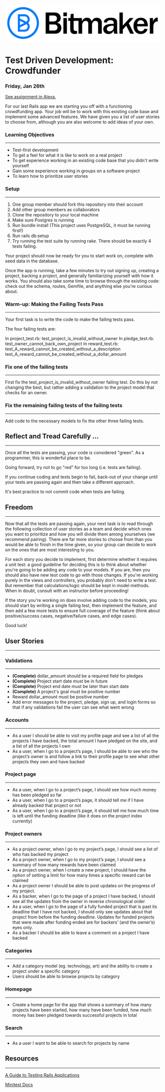 ![Bitmaker](https://github.com/johncarlolopez/bitmaker-reference/blob/master/bitmakerlogo.svg)
# Test Driven Development: Crowdfunder
### Friday, Jan 26th


[See assignment in Alexa.](https://alexa.bitmaker.co/wdi/may-2017/assignments/2393/latest)

For our last Rails app we are starting you off with a functioning crowdfunding app. Your job will be to work with this existing code base and implement some advanced features. We have given you a list of user stories to choose from, although you are also welcome to add ideas of your own.

### Learning Objectives
___
  * Test-first development
  * To get a feel for what it is like to work on a real project
  * To get experience working in an existing code base that you didn't write yourself
  * Gain some experience working in groups on a software project
  * To learn how to prioritize user stories
### Setup
___
1. One group member should fork this repository into their account
2. Add other group members as collaborators
3. Clone the repository to your local machine
4. Make sure Postgres is running
5. Run bundle install (This project uses PostgreSQL, it must be running first!)
6. Run rails db:setup
7. Try running the test suite by running rake. There should be exactly 4 tests failing.  

Your project should now be ready for you to start work on, complete with seed data in the database.

Once the app is running, take a few minutes to try out signing up, creating a project, backing a project, and generally familiarizing yourself with how it works. You should also take some time to browse through the existing code: check out the schema, routes, Gemfile, and anything else you're curious about.

### Warm-up: Making the Failing Tests Pass
___
Your first task is to write the code to make the failing tests pass.

The four failing tests are:

In project_test.rb: test_project_is_invalid_without_owner
In pledge_test.rb: test_owner_cannot_back_own_project
In reward_test.rb:  
  test_A_reward_cannot_be_created_without_a_description
  test_A_reward_cannot_be_created_without_a_dollar_amount

### Fix one of the failing tests
___
First fix the test_project_is_invalid_without_owner failing test. Do this by not changing the best, but rather adding a validation to the project model that checks for an owner.

### Fix the remaining failing tests of the failing tests
___
Add code to the necessary models to fix the other three failing tests.

## Reflect and Tread Carefully ...
___
Once all the tests are passing, your code is considered "green". As a programmer, this is wonderful place to be.

Going forward, try not to go "red" for too long (i.e. tests are failing).

If you continue coding and tests begin to fail, back-out of your change until your tests are passing again and then take a different approach.

It's best practice to not commit code when tests are failing.

## Freedom
___
Now that all the tests are passing again, your next task is to read through the following collection of user stories as a team and decide which ones you want to prioritize and how you will divide them among yourselves (we recommend pairing). There are far more stories to choose from than you would be able to finish in the time given, so your group can decide to work on the ones that are most interesting to you.

For each story you decide to implement, first determine whether it requires a unit test: a good guideline for deciding this is to think about whether you're going to be adding any code to your models. If you are, then you should also have new test code to go with those changes. If you're working purely in the views and controllers, you probably don't need to write a test. But remember that calculations/logic should be kept in model methods. When in doubt, consult with an instructor before proceeding!

If the story you're working on does involve adding code to the models, you should start by writing a single failing test, then implement the feature, and then add a few more tests to ensure full coverage of the feature (think about positive/success cases, negative/failure cases, and edge cases).

Good luck!

## User Stories
___
### Validations
___
  * **(Complete)** dollar_amount should be a required field for pledges
  * **(Complete)** Project start date must be in future
  * **(Complete)** Project end date must be later than start date
  * **(Complete)** A project's goal must be positive number
  * Reward dollar_amount must be positive number
  * Add error messages to the project, pledge, sign up, and login forms so that if any validations fail the user can see what went wrong
### Accounts
___
  * As a user I should be able to visit my profile page and see a list of all the projects I have backed, the total amount I have pledged on the site, and a list of all the projects I own
  * As a user, when I go to a project’s page, I should be able to see who the project’s owner is and follow a link to their profile page to see what other projects they own and have backed
### Project page
___
  * As a user, when I go to a project’s page, I should see how much money has been pledged so far
  * As a user, when I go to a project’s page, it should tell me if I have already backed that project or not
  * As a user, when I go to a project’s page, it should tell me how much time is left until the funding deadline (like it does on the project index currently)
### Project owners
___
  * As a project owner, when I go to my project’s page, I should see a list of who has backed my project
  * As a project owner, when I go to my project’s page, I should see a summary of how many rewards have been claimed
  * As a project owner, when I create a new project, I should have the option of setting a limit for how many times a specific reward can be claimed
  * As a project owner I should be able to post updates on the progress of my project.
  * As a backer, when I go to the page of a project I have backed, I should see all the updates from the owner in reverse chronological order
  * As a user, when I go to the page of a fully funded project that is past its deadline that I have not backed, I should only see updates about that project from before the funding deadline. Updates for funded projects that were made after funding ended are for backers’ (and the owner’s) eyes only.
  * As a backer I should be able to leave a comment on a project I have backed
### Categories
___
  * Add a category model (eg. technology, art) and the ability to create a project under a specific category
  * Users should be able to browse projects by category
### Homepage
___
  * Create a home page for the app that shows a summary of how many projects have been started, how many have been funded, how much money has been pledged towards successful projects in total
### Search
___
  * As a user I want to be able to search for projects by name

## Resources
___
  [A Guide to Testing Rails Applications](http://guides.rubyonrails.org/testing.html)

  [Minitest Docs](http://docs.seattlerb.org/minitest/)
